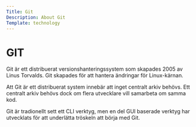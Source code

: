```yaml
---
Title: Git
Description: About Git
Template: technology
---
```


GIT
=========

Git är ett distribuerat versionshanteringssystem som skapades 2005 av Linus Torvalds. Git skapades för att hantera ändringar för Linux-kärnan.

Att Git är ett distribuerat system innebär att inget centralt arkiv behövs. Ett centralt arkiv behövs dock om flera utvecklare vill samarbeta om samma kod.

Git är tradionellt sett ett CLI verktyg, men en del GUI baserade verktyg har utvecklats för att underlätta tröskeln att börja med Git.
